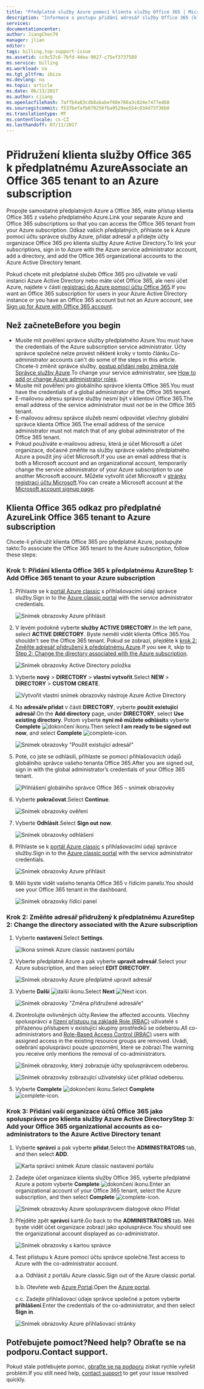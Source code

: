 ```yaml
---
title: "Předplatné služby Azure pomocí klienta služby Office 365 | Microsoft Docs"
description: "Informace o postupu přidání adresář služby Office 365 (klient) k předplatnému Azure."
services: 
documentationcenter: 
author: JiangChen79
manager: jlian
editor: 
tags: billing,top-support-issue
ms.assetid: cc9c57c6-7bfd-4dea-9027-c75ef3737589
ms.service: billing
ms.workload: na
ms.tgt_pltfrm: ibiza
ms.devlang: na
ms.topic: article
ms.date: 06/13/2017
ms.author: cjiang
ms.openlocfilehash: 7affb4a83cdb8ababef60e786a3c824e7477ed68
ms.sourcegitcommit: f537befafb079256fba0529ee554c034d73f36b0
ms.translationtype: MT
ms.contentlocale: cs-CZ
ms.lasthandoff: 07/11/2017
---
```

# <a name="associate-an-office-365-tenant-to-an-azure-subscription"></a><span data-ttu-id="29888-103">Přidružení klienta služby Office 365 k předplatnému Azure</span><span class="sxs-lookup"><span data-stu-id="29888-103">Associate an Office 365 tenant to an Azure subscription</span></span>
<span data-ttu-id="29888-104">Propojte samostatné předplatných Azure a Office 365, máte přístup klienta Office 365 z vašeho předplatného Azure.</span><span class="sxs-lookup"><span data-stu-id="29888-104">Link your separate Azure and Office 365 subscriptions so that you can access the Office 365 tenant from your Azure subscription.</span></span> <span data-ttu-id="29888-105">Odkaz vašich předplatných, přihlaste se k Azure pomocí účtu správce služby Azure, přidat adresář a přidejte účty organizace Office 365 pro klienta služby Azure Active Directory.</span><span class="sxs-lookup"><span data-stu-id="29888-105">To link your subscriptions, sign in to Azure with the Azure service administrator account, add a directory, and add the Office 365 organizational accounts to the Azure Active Directory tenant.</span></span>

<span data-ttu-id="29888-106">Pokud chcete mít předplatné služeb Office 365 pro uživatele ve vaší instanci Azure Active Directory nebo máte účet Office 365, ale není účet Azure, najdete v části [registraci do Azure pomocí účtu Office 365](billing-use-existing-office-365-account-azure-subscription.md).</span><span class="sxs-lookup"><span data-stu-id="29888-106">If you want an Office 365 subscription for users in your Azure Active Directory instance or you have an Office 365 account but not an Azure account, see [Sign up for Azure with Office 365 account](billing-use-existing-office-365-account-azure-subscription.md).</span></span> 

## <a name="before-you-begin"></a><span data-ttu-id="29888-107">Než začnete</span><span class="sxs-lookup"><span data-stu-id="29888-107">Before you begin</span></span>
* <span data-ttu-id="29888-108">Musíte mít pověření správce služby předplatného Azure.</span><span class="sxs-lookup"><span data-stu-id="29888-108">You must have the credentials of the Azure subscription service administrator.</span></span> <span data-ttu-id="29888-109">Účty správce společné nelze provést některé kroky v tomto článku.</span><span class="sxs-lookup"><span data-stu-id="29888-109">Co-administrator accounts can't do some of the steps in this article.</span></span> <span data-ttu-id="29888-110">Chcete-li změnit správce služby, [postup přidání nebo změna role Správce služby Azure](billing-add-change-azure-subscription-administrator.md#change-service-administrator-for-a-subscription).</span><span class="sxs-lookup"><span data-stu-id="29888-110">To change your service administrator, see [How to add or change Azure administrator roles](billing-add-change-azure-subscription-administrator.md#change-service-administrator-for-a-subscription).</span></span>
* <span data-ttu-id="29888-111">Musíte mít pověření pro globálního správce klienta Office 365.</span><span class="sxs-lookup"><span data-stu-id="29888-111">You must have the credentials of a global administrator of the Office 365 tenant.</span></span>
* <span data-ttu-id="29888-112">E-mailovou adresu správce služby nesmí být v klientovi Office 365.</span><span class="sxs-lookup"><span data-stu-id="29888-112">The email address of the service administrator must not be in the Office 365 tenant.</span></span>
* <span data-ttu-id="29888-113">E-mailovou adresu správce služeb nesmí odpovídat všechny globální správce klienta Office 365.</span><span class="sxs-lookup"><span data-stu-id="29888-113">The email address of the service administrator must not match that of any global administrator of the Office 365 tenant.</span></span>
* <span data-ttu-id="29888-114">Pokud používáte e-mailovou adresu, která je účet Microsoft a účet organizace, dočasně změňte na služby správce vašeho předplatného Azure a použít jiný účet Microsoft.</span><span class="sxs-lookup"><span data-stu-id="29888-114">If you use an email address that is both a Microsoft account and an organizational account, temporarily change the service administrator of your Azure subscription to use another Microsoft account.</span></span> <span data-ttu-id="29888-115">Můžete vytvořit účet Microsoft v [stránky registraci účtu Microsoft](https://signup.live.com/).</span><span class="sxs-lookup"><span data-stu-id="29888-115">You can create a Microsoft account at the [Microsoft account signup page](https://signup.live.com/).</span></span>

## <a name="link-office-365-tenant-to-azure-subscription"></a><span data-ttu-id="29888-116">Klienta Office 365 odkaz pro předplatné Azure</span><span class="sxs-lookup"><span data-stu-id="29888-116">Link Office 365 tenant to Azure subscription</span></span>
<span data-ttu-id="29888-117">Chcete-li přidružit klienta Office 365 pro předplatné Azure, postupujte takto:</span><span class="sxs-lookup"><span data-stu-id="29888-117">To associate the Office 365 tenant to the Azure subscription, follow these steps:</span></span>

### <a name="step-1-add-office-365-tenant-to-your-azure-subscription"></a><span data-ttu-id="29888-118">Krok 1: Přidání klienta Office 365 k předplatnému Azure</span><span class="sxs-lookup"><span data-stu-id="29888-118">Step 1: Add Office 365 tenant to your Azure subscription</span></span>

1. <span data-ttu-id="29888-119">Přihlaste se k [portál Azure classic](https://manage.windowsazure.com/) s přihlašovacími údaji správce služby.</span><span class="sxs-lookup"><span data-stu-id="29888-119">Sign in to the [Azure classic portal](https://manage.windowsazure.com/) with the service administrator credentials.</span></span>

    ![Snímek obrazovky Azure přihlásit](./media/billing-add-office-365-tenant-to-azure-subscription/s313_azure-sign-in-service-admin.png)

2. <span data-ttu-id="29888-121">V levém podokně vyberte **služby ACTIVE DIRECTORY**.</span><span class="sxs-lookup"><span data-stu-id="29888-121">In the left pane, select **ACTIVE DIRECTORY**.</span></span> <span data-ttu-id="29888-122">Byste neměli vidět klienta Office 365.</span><span class="sxs-lookup"><span data-stu-id="29888-122">You shouldn't see the Office 365 tenant.</span></span> <span data-ttu-id="29888-123">Pokud se zobrazí, přejděte k [krok 2: Změňte adresář přidružený k předplatnému Azure](#Step2).</span><span class="sxs-lookup"><span data-stu-id="29888-123">If you see it, skip to [Step 2: Change the directory associated with the Azure subscription](#Step2).</span></span>
   
   ![Snímek obrazovky Active Directory položka](./media/billing-add-office-365-tenant-to-azure-subscription/s35-classic-portal-active-directory-entry.png)

3. <span data-ttu-id="29888-125">Vyberte **nový** > **DIRECTORY** > **vlastní vytvořit**.</span><span class="sxs-lookup"><span data-stu-id="29888-125">Select **NEW** > **DIRECTORY** > **CUSTOM CREATE**.</span></span>
   
    ![Vytvořit vlastní snímek obrazovky nástroje Azure Active Directory](./media/billing-add-office-365-tenant-to-azure-subscription/s37-aad-custom-create.png)
   
4. <span data-ttu-id="29888-127">Na **adresáře přidat** v části **DIRECTORY**, vyberte **použít existující adresář**.</span><span class="sxs-lookup"><span data-stu-id="29888-127">On the **Add directory** page, under **DIRECTORY**, select **Use existing directory**.</span></span> <span data-ttu-id="29888-128">Potom vyberte **nyní mě můžete odhlásit**a vyberte **Complete** ![dokončení ikonu](./media/billing-add-office-365-tenant-to-azure-subscription/s38_complete-icon.png).</span><span class="sxs-lookup"><span data-stu-id="29888-128">Then select **I am ready to be signed out now**, and select **Complete** ![complete-icon](./media/billing-add-office-365-tenant-to-azure-subscription/s38_complete-icon.png).</span></span>
   
    ![Snímek obrazovky "Použít existující adresář"](./media/billing-add-office-365-tenant-to-azure-subscription/s39_add-directory-use-existing.png)
   
5. <span data-ttu-id="29888-130">Poté, co jste se odhlásili, přihlaste se pomocí přihlašovacích údajů globálního správce vašeho tenanta Office 365.</span><span class="sxs-lookup"><span data-stu-id="29888-130">After you are signed out, sign in with the global administrator’s credentials of your Office 365 tenant.</span></span>
   
    ![Přihlášení globálního správce Office 365 – snímek obrazovky](./media/billing-add-office-365-tenant-to-azure-subscription/s310_sign-in-global-admin-office-365.png)
   
6. <span data-ttu-id="29888-132">Vyberte **pokračovat**.</span><span class="sxs-lookup"><span data-stu-id="29888-132">Select **Continue**.</span></span>
   
    ![Snímek obrazovky ověření](./media/billing-add-office-365-tenant-to-azure-subscription/s311_use-contoso-directory-azure-verify.png)
   
7. <span data-ttu-id="29888-134">Vyberte **Odhlásit**.</span><span class="sxs-lookup"><span data-stu-id="29888-134">Select **Sign out now**.</span></span>
   
    ![Snímek obrazovky odhlášení](./media/billing-add-office-365-tenant-to-azure-subscription/s312_use-contoso-directory-azure-confirm-and-sign-out.png)
   
8. <span data-ttu-id="29888-136">Přihlaste se k [portál Azure classic](https://manage.windowsazure.com/) s přihlašovacími údaji správce služby.</span><span class="sxs-lookup"><span data-stu-id="29888-136">Sign in to the [Azure classic portal](https://manage.windowsazure.com/) with the service administrator credentials.</span></span>
   
    ![Snímek obrazovky Azure přihlásit](./media/billing-add-office-365-tenant-to-azure-subscription/s313_azure-sign-in-service-admin.png)
   
9. <span data-ttu-id="29888-138">Měli byste vidět vašeho tenanta Office 365 v řídicím panelu.</span><span class="sxs-lookup"><span data-stu-id="29888-138">You should see your Office 365 tenant in the dashboard.</span></span>
   
    ![Snímek obrazovky řídicí panel](./media/billing-add-office-365-tenant-to-azure-subscription/s314_office-365-tenant-appear-in-azure.png)

### <span data-ttu-id="29888-140"><a name="Step2"></a>Krok 2: Změňte adresář přidružený k předplatnému Azure</span><span class="sxs-lookup"><span data-stu-id="29888-140"><a name="Step2"></a>Step 2: Change the directory associated with the Azure subscription</span></span>
   
1. <span data-ttu-id="29888-141">Vyberte **nastavení**.</span><span class="sxs-lookup"><span data-stu-id="29888-141">Select **Settings**.</span></span>
   
    ![Ikona snímek Azure classic nastavení portálu](./media/billing-add-office-365-tenant-to-azure-subscription/s315_azure-classic-portal-settings-icon.png)
   
2. <span data-ttu-id="29888-143">Vyberte předplatné Azure a pak vyberte **upravit adresář**.</span><span class="sxs-lookup"><span data-stu-id="29888-143">Select your Azure subscription, and then select **EDIT DIRECTORY**.</span></span>

    ![Snímek obrazovky Azure předplatné upravit adresář](./media/billing-add-office-365-tenant-to-azure-subscription/s316_azure-subscription-edit-directory.png)
   
3. <span data-ttu-id="29888-145">Vyberte **Další** ![další ikonu](./media/billing-add-office-365-tenant-to-azure-subscription/s317_next-icon.png).</span><span class="sxs-lookup"><span data-stu-id="29888-145">Select **Next** ![Next icon](./media/billing-add-office-365-tenant-to-azure-subscription/s317_next-icon.png).</span></span>
   
    ![Snímek obrazovky "Změna přidružené adresáře"](./media/billing-add-office-365-tenant-to-azure-subscription/s318_azure-change-associated-directory.png)
   
4. <span data-ttu-id="29888-147">Zkontrolujte ovlivněných účty.</span><span class="sxs-lookup"><span data-stu-id="29888-147">Review the affected accounts.</span></span> <span data-ttu-id="29888-148">Všechny spolusprávci a [řízení přístupu na základě Role (RBAC)](../active-directory/role-based-access-control-configure.md) uživatelé s přiřazenou přístupem v existující skupiny prostředků se odeberou.</span><span class="sxs-lookup"><span data-stu-id="29888-148">All co-administrators and [Role-Based Access Control (RBAC)](../active-directory/role-based-access-control-configure.md) users with assigned access in the existing resource groups are removed.</span></span> <span data-ttu-id="29888-149">Uvádí, odebrání spolusprávci pouze upozornění, které se zobrazí.</span><span class="sxs-lookup"><span data-stu-id="29888-149">The warning you receive only mentions the removal of co-administrators.</span></span>
      
    ![Snímek obrazovky, který zobrazuje účty spolusprávcem odeberou.](./media/billing-add-office-365-tenant-to-azure-subscription/s322_azure-confirm-directory-mapping.png)
   
    ![Snímek obrazovky zobrazující uživatelský účet příklad odeberou.](./media/billing-add-office-365-tenant-to-azure-subscription/s325_assigned-users-removed-resource-groups.png)
   
5. <span data-ttu-id="29888-152">Vyberte **Complete** ![dokončení ikonu](./media/billing-add-office-365-tenant-to-azure-subscription/s38_complete-icon.png).</span><span class="sxs-lookup"><span data-stu-id="29888-152">Select **Complete** ![complete-icon](./media/billing-add-office-365-tenant-to-azure-subscription/s38_complete-icon.png).</span></span>

### <a name="step-3-add-your-office-365-organizational-accounts-as-co-administrators-to-the-azure-active-directory-tenant"></a><span data-ttu-id="29888-153">Krok 3: Přidání vaší organizace účtů Office 365 jako spolusprávce pro klienta služby Azure Active Directory</span><span class="sxs-lookup"><span data-stu-id="29888-153">Step 3: Add your Office 365 organizational accounts as co-administrators to the Azure Active Directory tenant</span></span>
   
1. <span data-ttu-id="29888-154">Vyberte **správci** a pak vyberte **přidat**.</span><span class="sxs-lookup"><span data-stu-id="29888-154">Select the **ADMINISTRATORS** tab, and then select **ADD**.</span></span>
   
    ![Karta správci snímek Azure classic nastavení portálu](./media/billing-add-office-365-tenant-to-azure-subscription/s319_azure-classic-portal-settings-administrators.png)
   
2. <span data-ttu-id="29888-156">Zadejte účet organizace klienta služby Office 365, vyberte předplatné Azure a potom vyberte **Complete** ![dokončení ikonu](./media/billing-add-office-365-tenant-to-azure-subscription/s38_complete-icon.png).</span><span class="sxs-lookup"><span data-stu-id="29888-156">Enter an organizational account of your Office 365 tenant, select the Azure subscription, and then select **Complete** ![complete-icon](./media/billing-add-office-365-tenant-to-azure-subscription/s38_complete-icon.png).</span></span>
   
    ![Snímek obrazovky Azure spolusprávcem dialogové okno Přidat](./media/billing-add-office-365-tenant-to-azure-subscription/s320_azure-add-co-administrator.png)
   
3. <span data-ttu-id="29888-158">Přejděte zpět **správci** kartě.</span><span class="sxs-lookup"><span data-stu-id="29888-158">Go back to the **ADMINISTRATORS** tab.</span></span> <span data-ttu-id="29888-159">Měli byste vidět účet organizace zobrazí jako spolusprávce.</span><span class="sxs-lookup"><span data-stu-id="29888-159">You should see the organizational account displayed as co-administrator.</span></span>
   
    ![Snímek obrazovky s kartou správce](./media/billing-add-office-365-tenant-to-azure-subscription/s321_azure-co-administrator-added.png)
4.  <span data-ttu-id="29888-161">Test přístupu k Azure pomocí účtu správce společné.</span><span class="sxs-lookup"><span data-stu-id="29888-161">Test access to Azure with the co-administrator account.</span></span>
   
    <span data-ttu-id="29888-162">a.</span><span class="sxs-lookup"><span data-stu-id="29888-162">a.</span></span> <span data-ttu-id="29888-163">Odhlásit z portálu Azure classic.</span><span class="sxs-lookup"><span data-stu-id="29888-163">Sign out of the Azure classic portal.</span></span>
   
    <span data-ttu-id="29888-164">b.</span><span class="sxs-lookup"><span data-stu-id="29888-164">b.</span></span> <span data-ttu-id="29888-165">Otevřete web [Azure Portal](https://portal.azure.com/).</span><span class="sxs-lookup"><span data-stu-id="29888-165">Open the [Azure portal](https://portal.azure.com/).</span></span>
   
    <span data-ttu-id="29888-166">c.</span><span class="sxs-lookup"><span data-stu-id="29888-166">c.</span></span> <span data-ttu-id="29888-167">Zadejte přihlašovací údaje správce společné a potom vyberte **přihlášení**.</span><span class="sxs-lookup"><span data-stu-id="29888-167">Enter the credentials of the co-administrator, and then select **Sign in**.</span></span>
   
    ![Snímek obrazovky Azure přihlašovací stránky](./media/billing-add-office-365-tenant-to-azure-subscription/s324_azure-sign-in-with-co-admin.png)

## <a name="need-help-contact-support"></a><span data-ttu-id="29888-169">Potřebujete pomoct?</span><span class="sxs-lookup"><span data-stu-id="29888-169">Need help?</span></span> <span data-ttu-id="29888-170">Obraťte se na podporu.</span><span class="sxs-lookup"><span data-stu-id="29888-170">Contact support.</span></span>
<span data-ttu-id="29888-171">Pokud stále potřebujete pomoc, [obraťte se na podporu](https://portal.azure.com/?#blade/Microsoft_Azure_Support/HelpAndSupportBlade) získat rychle vyřešit problém.</span><span class="sxs-lookup"><span data-stu-id="29888-171">If you still need help, [contact support](https://portal.azure.com/?#blade/Microsoft_Azure_Support/HelpAndSupportBlade) to get your issue resolved quickly.</span></span>


